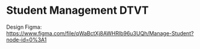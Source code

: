 # Student Management DTVT

Design Figma: https://www.figma.com/file/qWaBctXj8AWHRlb96u3UQh/Manage-Student?node-id=0%3A1
